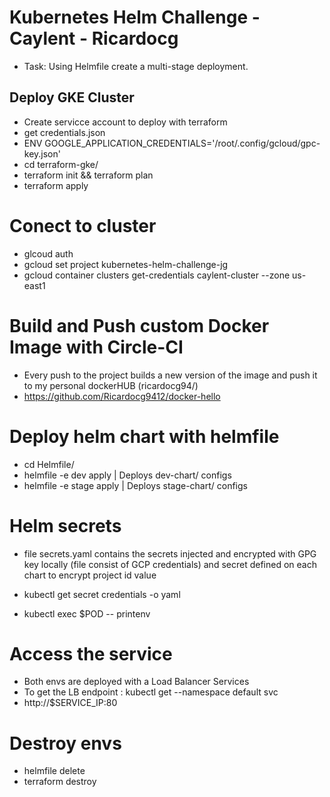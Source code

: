 # Kubernetes Helm Challenge - Caylent - Ricardocg 

- Task: Using Helmfile create a multi-stage deployment.

## Deploy GKE Cluster 

- Create servicce account to deploy with terraform 
- get credentials.json
- ENV GOOGLE_APPLICATION_CREDENTIALS='/root/.config/gcloud/gpc-key.json'
- cd terraform-gke/ 
- terraform init && terraform plan 
- terraform apply 

# Conect to cluster 
- glcoud auth 
- gcloud set project kubernetes-helm-challenge-jg
- gcloud container clusters get-credentials caylent-cluster --zone us-east1

# Build and Push custom Docker Image with Circle-CI
- Every push to the project builds a new version of the image and push it to my personal dockerHUB (ricardocg94/)
- https://github.com/Ricardocg9412/docker-hello 

# Deploy helm chart with helmfile 
- cd Helmfile/ 
- helmfile -e dev apply  | Deploys dev-chart/ configs
- helmfile -e stage apply  | Deploys stage-chart/ configs 

# Helm secrets 
- file secrets.yaml contains the secrets injected and encrypted with GPG key locally (file consist of GCP credentials) and secret defined on each chart to encrypt project id value 

- kubectl get secret credentials -o yaml
- kubectl exec $POD -- printenv

# Access the service 
- Both envs are deployed with a Load Balancer Services 
- To get the LB endpoint : kubectl get --namespace default svc
- http://$SERVICE_IP:80

# Destroy envs 
- helmfile delete 
- terraform destroy 
